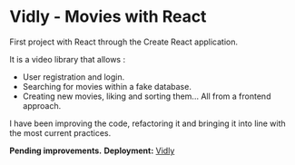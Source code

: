 # Vidly - Movies with React

First project with React through the Create React application.

It is a video library that allows :
- User registration and login.
- Searching for movies within a fake database.
- Creating new movies, liking and sorting them...
All from a frontend approach.

I have been improving the code, refactoring it and bringing it into line with the most current practices.


**Pending improvements.**
**Deployment:** [Vidly](movies-with-react-phi.vercel.app/)
